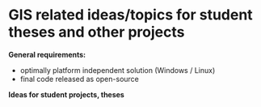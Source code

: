 # GIS related ideas/topics for student theses and other projects

**General requirements:**
- optimally platform independent solution (Windows / Linux)
- final code released as open-source

**Ideas for student projects, theses**
